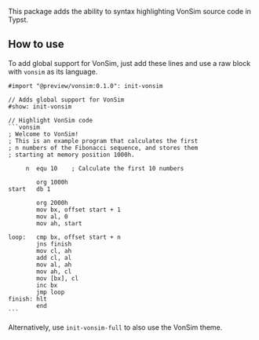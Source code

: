 This package adds the ability to syntax highlighting VonSim source code in Typst.

## How to use

To add global support for VonSim, just add these lines and use a raw block with `vonsim` as its language.

````typst
#import "@preview/vonsim:0.1.0": init-vonsim

// Adds global support for VonSim
#show: init-vonsim

// Highlight VonSim code
```vonsim
; Welcome to VonSim!
; This is an example program that calculates the first
; n numbers of the Fibonacci sequence, and stores them
; starting at memory position 1000h.

     n  equ 10    ; Calculate the first 10 numbers

        org 1000h
start   db 1

        org 2000h
        mov bx, offset start + 1
        mov al, 0
        mov ah, start

loop:   cmp bx, offset start + n
        jns finish
        mov cl, ah
        add cl, al
        mov al, ah
        mov ah, cl
        mov [bx], cl
        inc bx
        jmp loop
finish: hlt
        end
```
````

Alternatively, use `init-vonsim-full` to also use the VonSim theme.
